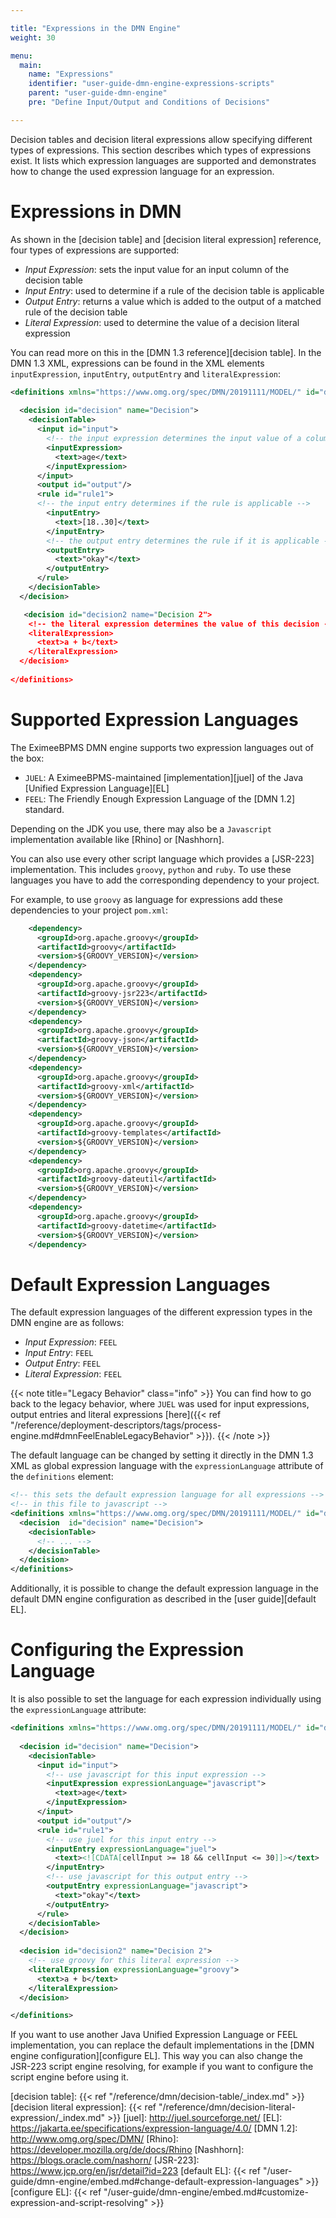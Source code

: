 ```yaml
---

title: "Expressions in the DMN Engine"
weight: 30

menu:
  main:
    name: "Expressions"
    identifier: "user-guide-dmn-engine-expressions-scripts"
    parent: "user-guide-dmn-engine"
    pre: "Define Input/Output and Conditions of Decisions"

---
```


Decision tables and decision literal expressions allow specifying different types of expressions.
This section describes which types of expressions exist.
It lists which expression languages are supported and demonstrates how to change the used expression language for an expression.

# Expressions in DMN

As shown in the [decision table] and [decision literal expression] reference, four types of expressions are supported:

- *Input Expression*: sets the input value for an input column
  of the decision table
- *Input Entry*: used to determine if a rule of the decision
  table is applicable
- *Output Entry*: returns a value which is added to the output of a matched rule
  of the decision table
- *Literal Expression*: used to determine the value of a decision literal expression 

You can read more on this in the [DMN 1.3 reference][decision table]. In
the DMN 1.3 XML, expressions can be found in the XML
elements `inputExpression`, `inputEntry`, `outputEntry` and `literalExpression`:

```xml
<definitions xmlns="https://www.omg.org/spec/DMN/20191111/MODEL/" id="definitions" name="definitions" namespace="http://eximeebpms.org/schema/1.0/dmn">
  
  <decision id="decision" name="Decision">
    <decisionTable>
      <input id="input">
        <!-- the input expression determines the input value of a column -->
        <inputExpression>
          <text>age</text>
        </inputExpression>
      </input>
      <output id="output"/>
      <rule id="rule1">
      <!-- the input entry determines if the rule is applicable -->
        <inputEntry>
          <text>[18..30]</text>
        </inputEntry>
        <!-- the output entry determines the rule if it is applicable -->
        <outputEntry>
          <text>"okay"</text>
        </outputEntry>
      </rule>
    </decisionTable>
  </decision>

   <decision id="decision2 name="Decision 2">
    <!-- the literal expression determines the value of this decision -->
    <literalExpression>
      <text>a + b</text>
    </literalExpression> 
  </decision>
  
</definitions>
```

# Supported Expression Languages

The EximeeBPMS DMN engine supports two expression languages out of the box:

- `JUEL`: A EximeeBPMS-maintained [implementation][juel] of the Java [Unified Expression Language][EL]
- `FEEL`: The Friendly Enough Expression Language of the [DMN 1.2] standard.

Depending on the JDK you use, there may also be a `Javascript` implementation
available like [Rhino] or [Nashhorn].

You can also use every other script language which provides a [JSR-223]
implementation. This includes `groovy`, `python` and `ruby`. To use these
languages you have to add the corresponding dependency to your project.

For example, to use `groovy` as language for expressions add these dependencies
to your project `pom.xml`:

```xml
    <dependency>
      <groupId>org.apache.groovy</groupId>
      <artifactId>groovy</artifactId>
      <version>${GROOVY_VERSION}</version>
    </dependency>
    <dependency>
      <groupId>org.apache.groovy</groupId>
      <artifactId>groovy-jsr223</artifactId>
      <version>${GROOVY_VERSION}</version>
    </dependency>
    <dependency>
      <groupId>org.apache.groovy</groupId>
      <artifactId>groovy-json</artifactId>
      <version>${GROOVY_VERSION}</version>
    </dependency>
    <dependency>
      <groupId>org.apache.groovy</groupId>
      <artifactId>groovy-xml</artifactId>
      <version>${GROOVY_VERSION}</version>
    </dependency>
    <dependency>
      <groupId>org.apache.groovy</groupId>
      <artifactId>groovy-templates</artifactId>
      <version>${GROOVY_VERSION}</version>
    </dependency>
    <dependency>
      <groupId>org.apache.groovy</groupId>
      <artifactId>groovy-dateutil</artifactId>
      <version>${GROOVY_VERSION}</version>
    </dependency>
    <dependency>
      <groupId>org.apache.groovy</groupId>
      <artifactId>groovy-datetime</artifactId>
      <version>${GROOVY_VERSION}</version>
    </dependency>
```

# Default Expression Languages

The default expression languages of the different expression types in the
DMN engine are as follows:

- *Input Expression*: `FEEL`
- *Input Entry*: `FEEL`
- *Output Entry*: `FEEL`
- *Literal Expression*: `FEEL`
 
{{< note title="Legacy Behavior" class="info" >}}
You can find how to go back to the legacy behavior, where `JUEL` was used for input expressions, 
output entries and literal expressions [here]({{< ref "/reference/deployment-descriptors/tags/process-engine.md#dmnFeelEnableLegacyBehavior" >}}).
{{< /note >}}

The default language can be changed by setting it directly in the DMN 1.3 XML as global expression language with the `expressionLanguage` attribute of
the `definitions` element:

```xml
<!-- this sets the default expression language for all expressions -->
<!-- in this file to javascript -->
<definitions xmlns="https://www.omg.org/spec/DMN/20191111/MODEL/" id="definitions" name="definitions" namespace="http://eximeebpms.org/schema/1.0/dmn" expressionLanguage="javascript">
  <decision  id="decision" name="Decision">
    <decisionTable>
      <!-- ... -->
    </decisionTable>
  </decision>
</definitions>
```

Additionally, it is possible to change the default expression language in the default DMN engine configuration as described in the [user guide][default EL].


# Configuring the Expression Language

It is also possible to set the language for each expression individually using the `expressionLanguage` attribute:

```xml
<definitions xmlns="https://www.omg.org/spec/DMN/20191111/MODEL/" id="definitions" name="definitions" namespace="http://camunda.org/schema/1.0/dmn">
  
  <decision id="decision" name="Decision">
    <decisionTable>
      <input id="input">
        <!-- use javascript for this input expression -->
        <inputExpression expressionLanguage="javascript">
          <text>age</text>
        </inputExpression>
      </input>
      <output id="output"/>
      <rule id="rule1">
        <!-- use juel for this input entry -->
        <inputEntry expressionLanguage="juel">
          <text><![CDATA[cellInput >= 18 && cellInput <= 30]]></text>
        </inputEntry>
        <!-- use javascript for this output entry -->
        <outputEntry expressionLanguage="javascript">
          <text>"okay"</text>
        </outputEntry>
      </rule>
    </decisionTable>
  </decision>
  
  <decision id="decision2" name="Decision 2">
    <!-- use groovy for this literal expression -->
    <literalExpression expressionLanguage="groovy">
      <text>a + b</text>
    </literalExpression> 
  </decision>

</definitions>
```

If you want to use another Java Unified Expression Language or FEEL
implementation, you can replace the default implementations in the
[DMN engine configuration][configure EL]. This way you can also change
the JSR-223 script engine resolving, for example if you want to configure
the script engine before using it.


[decision table]: {{< ref "/reference/dmn/decision-table/_index.md" >}}
[decision literal expression]: {{< ref "/reference/dmn/decision-literal-expression/_index.md" >}}
[juel]: http://juel.sourceforge.net/
[EL]: https://jakarta.ee/specifications/expression-language/4.0/
[DMN 1.2]: http://www.omg.org/spec/DMN/
[Rhino]: https://developer.mozilla.org/de/docs/Rhino
[Nashhorn]: https://blogs.oracle.com/nashorn/
[JSR-223]: https://www.jcp.org/en/jsr/detail?id=223
[default EL]: {{< ref "/user-guide/dmn-engine/embed.md#change-default-expression-languages" >}}
[configure EL]: {{< ref "/user-guide/dmn-engine/embed.md#customize-expression-and-script-resolving" >}}
